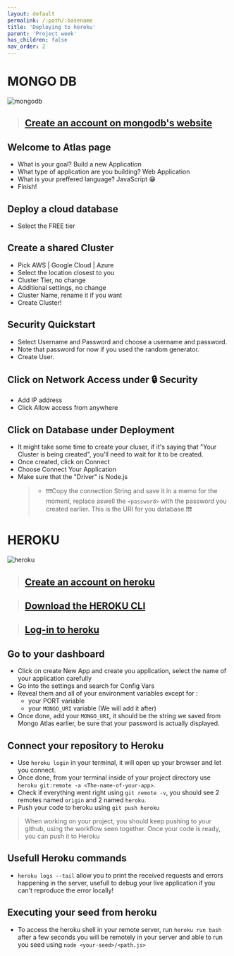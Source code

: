 ```yaml
---
layout: default
permalink: /:path/:basename
title: 'Deploying to heroku'
parent: 'Project week'
has_children: false
nav_order: 2
---
```


# MONGO DB

![mongodb](https://miro.medium.com/max/1000/1*xOVUR3DMDUfaguq5cIDAsw.jpeg)

> ## [Create an account on mongodb's website](https://www.mongodb.com/cloud/atlas/register)

## Welcome to Atlas page

- What is your goal? Build a new Application
- What type of application are you building? Web Application
- What is your preffered language? JavaScript 😁
- Finish!

## Deploy a cloud database

- Select the FREE tier

## Create a shared Cluster

- Pick AWS | Google Cloud | Azure
- Select the location closest to you
- Cluster Tier, no change
- Additional settings, no change
- Cluster Name, rename it if you want
- Create Cluster!

## Security Quickstart

- Select Username and Password and choose a username and password.
- Note that password for now if you used the random generator.
- Create User.

## Click on Network Access under 🔒️ Security

- Add IP address
- Click Allow access from anywhere

## Click on Database under Deployment

- It might take some time to create your cluser, if it's saying that "Your Cluster is being created", you'll need to wait for it to be created.
- Once created, click on Connect
- Choose Connect Your Application
- Make sure that the "Driver" is Node.js
  > - ❗️❗️❗️Copy the connection String and save it in a memo for the moment, replace aswell the `<password>` with the password you created earlier. This is the URI for you database.❗️❗️❗️

# HEROKU

![heroku](https://memegenerator.net/img/instances/67528062.jpg)

> ## [Create an account on heroku](https://signup.heroku.com/)

> ## [Download the HEROKU CLI](https://devcenter.heroku.com/articles/heroku-cli)

> ## [Log-in to heroku](https://id.heroku.com/login)

## Go to your dashboard

- Click on create New App and create you application, select the name of your application carefully
- Go into the settings and search for Config Vars
- Reveal them and all of your environment variables except for :
  - your PORT variable
  - your `MONGO_URI` variable (We will add it after)
- Once done, add your `MONGO_URI`, it should be the string we saved from Mongo Atlas earlier, be sure that your password is actually displayed.

## Connect your repository to Heroku

- Use `heroku login` in your terminal, it will open up your browser and let you connect.
- Once done, from your terminal inside of your project directory use `heroku git:remote -a <The-name-of-your-app>`.
- Check if everything went right using `git remote -v`, you should see 2 remotes named `origin` and 2 named `heroku`.
- Push your code to heroku using `git push heroku`

> When working on your project, you should keep pushing to your github, using the workflow seen together. Once your code is ready, you can push it to Heroku

## Usefull Heroku commands

- `heroku logs --tail` allow you to print the received requests and errors happening in the server, usefull to debug your live application if you can't reproduce the error locally!

## Executing your seed from heroku

- To access the heroku shell in your remote server, run `heroku run bash` after a few seconds you will be remotely in your server and able to run you seed using `node <your-seed>/<path.js>`
